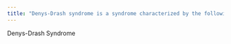 ```yaml
---
title: "Denys-Drash syndrome is a syndrome characterized by the following conditions: medullary glomerulosclerosis, Wilms tumor, and ambiguous genetalia.  nephroblastomatosis common."
---
```

Denys-Drash Syndrome

